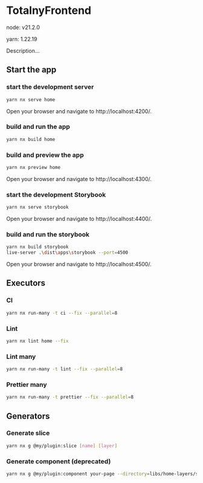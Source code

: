 # TotalnyFrontend

node: v21.2.0

yarn: 1.22.19

Description...

## Start the app

### start the development server
```bash
yarn nx serve home
```
Open your browser and navigate to http://localhost:4200/.

### build and run the app
```bash
yarn nx build home
```

### build and preview the app
```bash
yarn nx preview home
```
Open your browser and navigate to http://localhost:4300/.

### start the development Storybook
```bash
yarn nx serve storybook
```
Open your browser and navigate to http://localhost:4400/.

### build and run the storybook
```bash
yarn nx build storybook
live-server .\dist\apps\storybook --port=4500
```
Open your browser and navigate to http://localhost:4500/.


## Executors

### CI
```bash
yarn nx run-many -t ci --fix --parallel=8
```

### Lint
```bash
yarn nx lint home --fix
```

### Lint many
```bash
yarn nx run-many -t lint --fix --parallel=8
```  

### Prettier many
```bash
yarn nx run-many -t prettier --fix --parallel=8
```  
## Generators

### Generate slice
```bash
yarn nx g @my/plugin:slice [name] [layer]
```

### Generate component (deprecated)
```bash
yarn nx g @my/plugin:component your-page --directory=libs/home-layers/src/pages/your-page
```
